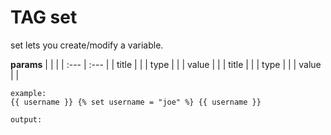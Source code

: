 
# TAG set

set lets you create/modify a variable.


**params**
    |  |  |
    | :--- | :--- |
    | title |   |
    | type |  |
    | value |  |
    | title |   |
    | type |  |
    | value |  |


```
example:
{{ username }} {% set username = "joe" %} {{ username }}

output:

```

